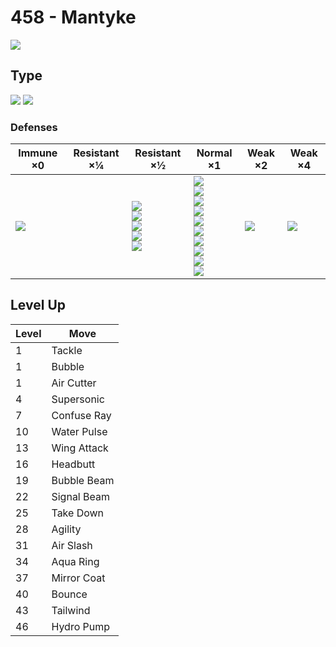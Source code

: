 # 458 - Mantyke
![][458]

## Type

![][water]  ![][flying]

### Defenses

Immune ×0       | Resistant ×¼ | Resistant ×½                                                               | Normal ×1                                                                                                                                                | Weak ×2       | Weak ×4           | 
---             | ---          | ---                                                                        | ---                                                                                                                                                      | ---           | ---               | 
![][ground]<br> |              | ![][fighting]<br> ![][bug]<br> ![][steel]<br> ![][fire]<br> ![][water]<br> | ![][normal]<br> ![][flying]<br> ![][poison]<br> ![][ghost]<br> ![][grass]<br> ![][psychic]<br> ![][ice]<br> ![][dragon]<br> ![][dark]<br> ![][fairy]<br> | ![][rock]<br> | ![][electric]<br> | 

## Level Up

Level | Move        | 
---   | ---         | 
1     | Tackle      | 
1     | Bubble      | 
1     | Air Cutter  | 
4     | Supersonic  | 
7     | Confuse Ray | 
10    | Water Pulse | 
13    | Wing Attack | 
16    | Headbutt    | 
19    | Bubble Beam | 
22    | Signal Beam | 
25    | Take Down   | 
28    | Agility     | 
31    | Air Slash   | 
34    | Aqua Ring   | 
37    | Mirror Coat | 
40    | Bounce      | 
43    | Tailwind    | 
46    | Hydro Pump  | 

[458]: ../img/pokemon/458.png
[normal]: ../img/types/normal.png
[fire]: ../img/types/fire.png
[fighting]: ../img/types/fighting.png
[water]: ../img/types/water.png
[flying]: ../img/types/flying.png
[grass]: ../img/types/grass.png
[poison]: ../img/types/poison.png
[electric]: ../img/types/electric.png
[ground]: ../img/types/ground.png
[psychic]: ../img/types/psychic.png
[rock]: ../img/types/rock.png
[ice]: ../img/types/ice.png
[bug]: ../img/types/bug.png
[dragon]: ../img/types/dragon.png
[ghost]: ../img/types/ghost.png
[dark]: ../img/types/dark.png
[steel]: ../img/types/steel.png
[fairy]: ../img/types/fairy.png

